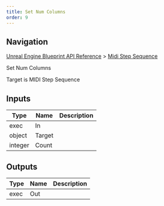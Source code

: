 ```yaml
---
title: Set Num Columns
order: 9
---
```

## Navigation

[Unreal Engine Blueprint API Reference](https://dev.epicgames.com/documentation/en-us/unreal-engine/BlueprintAPI) > [Midi Step Sequence](https://dev.epicgames.com/documentation/en-us/unreal-engine/BlueprintAPI/MidiStepSequence)

Set Num Columns

Target is MIDI Step Sequence

## Inputs

| Type | Name | Description |
| --- | --- | --- |
| exec | In |  |
| object | Target |  |
| integer | Count |  |

## Outputs

| Type | Name | Description |
| --- | --- | --- |
| exec | Out |  |
